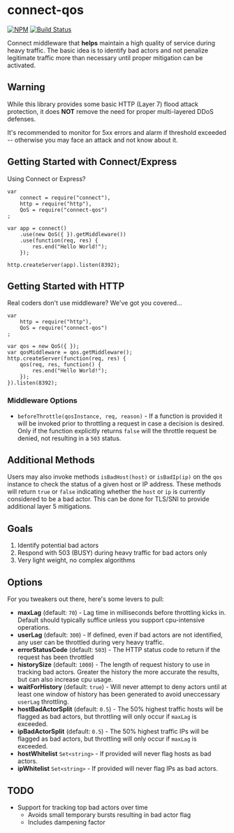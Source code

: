 # connect-qos

[![NPM](https://nodei.co/npm/connect-qos.png?mini=true)](https://nodei.co/npm/connect-qos/) [![Build Status](https://app.travis-ci.com/godaddy/connect-qos.svg?branch=main)](https://app.travis-ci.com/godaddy/connect-qos)

Connect middleware that **helps** maintain a high quality of service during heavy traffic. The basic
idea is to identify bad actors and not penalize legitimate traffic more than necessary until
proper mitigation can be activated.


## Warning

While this library provides some basic HTTP (Layer 7) flood attack protection,
it does **NOT** remove the need for proper multi-layered DDoS defenses.

It's recommended to monitor for 5xx errors and alarm if threshold exceeded --
otherwise you may face an attack and not know about it.


## Getting Started with Connect/Express

Using Connect or Express?

	var
		connect = require("connect"),
		http = require("http"),
		QoS = require("connect-qos")
	;

	var app = connect()
		.use(new QoS({ }).getMiddleware())
		.use(function(req, res) {
			res.end("Hello World!");
		});

	http.createServer(app).listen(8392);


## Getting Started with HTTP

Real coders don't use middleware? We've got you covered...

	var
		http = require("http"),
		QoS = require("connect-qos")
	;

	var qos = new QoS({ });
	var qosMiddleware = qos.getMiddleware();
	http.createServer(function(req, res) {
		qos(req, res, function() {
			res.end("Hello World!");
		});
	}).listen(8392);

### Middleware Options

* `beforeThrottle(qosInstance, req, reason)` - If a function is provided it will be
  invoked prior to throttling a request in case a decision is desired. Only if
	the function explicitly returns `false` will the throttle request be denied,
	not resulting in a `503` status.

## Additional Methods

Users may also invoke methods `isBadHost(host)` or `isBadIp(ip)` on the `qos` instance to check the status of a given host or IP address. These methods will return `true` or `false` indicating whether the `host` or `ip` is currently considered to be a bad actor. This can be done for TLS/SNI
to provide additional layer 5 mitigations.

## Goals

1. Identify potential bad actors
2. Respond with 503 (BUSY) during heavy traffic for bad actors only
3. Very light weight, no complex algorithms



## Options

For you tweakers out there, here's some levers to pull:

* **maxLag** (default: `70`) - Lag time in milliseconds before throttling kicks in.
  Default should typically suffice unless you support cpu-intensive operations.
* **userLag** (default: `300`) - If defined, even if bad actors are not
  identified, any user can be throttled during very heavy traffic.
* **errorStatusCode** (default: `503`) - The HTTP status code to return if the request has been throttled
* **historySize** (default: `1000`) - The length of request history to use in
  tracking bad actors. Greater the history the more accurate the results,
  but can also increase cpu usage.
* **waitForHistory** (default: `true`) - Will never attempt to deny actors until
  at least one window of history has been generated to avoid uneccessary `userLag`
	throttling.
* **hostBadActorSplit** (default: `0.5`) - The 50% highest traffic hosts will be
  flagged as bad actors, but throttling will only occur if `maxLag` is exceeded.
* **ipBadActorSplit** (default: `0.5`) - The 50% highest traffic IPs will be
  flagged as bad actors, but throttling will only occur if `maxLag` is exceeded.
* **hostWhitelist** `Set<string>` - If provided will never flag hosts as bad actors.
* **ipWhitelist** `Set<string>` - If provided will never flag IPs as bad actors.

## TODO

* Support for tracking top bad actors over time
  * Avoids small temporary bursts resulting in bad actor flag
  * Includes dampening factor
